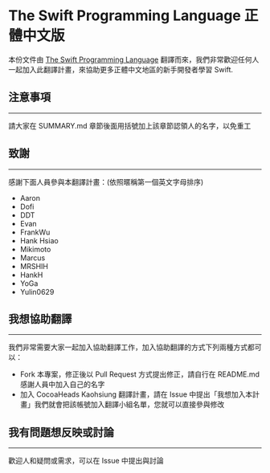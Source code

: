 The Swift Programming Language 正體中文版
====================================

本份文件由 [The Swift Programming Language](http://developer.apple.com/library/prerelease/ios/documentation/swift/conceptual/swift_programming_language/) 翻譯而來，我們非常歡迎任何人一起加入此翻譯計畫，來協助更多正體中文地區的新手開發者學習 Swift.

## 注意事項 ##
---
請大家在 SUMMARY.md 章節後面用括號加上該章節認領人的名字，以免重工

## 致謝 ##
---
感謝下面人員參與本翻譯計畫：(依照暱稱第一個英文字母排序)
- Aaron
- Dofi
- DDT
- Evan
- FrankWu
- Hank Hsiao
- Mikimoto
- Marcus
- MRSHIH
- HankH
- YoGa
- Yulin0629

## 我想協助翻譯 ##
---
我們非常需要大家一起加入協助翻譯工作，加入協助翻譯的方式下列兩種方式都可以：

- Fork 本專案，修正後以 Pull Request 方式提出修正，請自行在 README.md 感謝人員中加入自己的名字
- 加入 CocoaHeads Kaohsiung 翻譯計畫，請在 Issue 中提出「我想加入本計畫」我們就會把該帳號加入翻譯小組名單，您就可以直接參與修改

## 我有問題想反映或討論 ##
---
歡迎人和疑問或需求，可以在 Issue 中提出與討論
